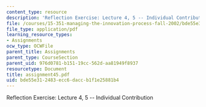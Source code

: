 ```yaml
---
content_type: resource
description: 'Reflection Exercise: Lecture 4, 5 -- Individual Contribution'
file: /courses/15-351-managing-the-innovation-process-fall-2002/bde55e312483ecc6daccb1f1e25881b4_assignment45.pdf
file_type: application/pdf
learning_resource_types:
- Assignments
ocw_type: OCWFile
parent_title: Assignments
parent_type: CourseSection
parent_uid: 976d0781-b151-19cc-562d-aa81949f8937
resourcetype: Document
title: assignment45.pdf
uid: bde55e31-2483-ecc6-dacc-b1f1e25881b4
---
```

Reflection Exercise: Lecture 4, 5 -- Individual Contribution

